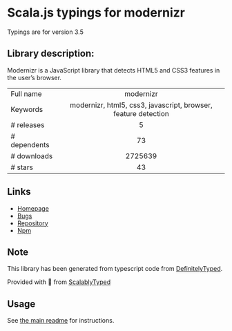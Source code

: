 
# Scala.js typings for modernizr

Typings are for version 3.5

## Library description:
Modernizr is a JavaScript library that detects HTML5 and CSS3 features in the user’s browser.

|                    |                 |
| ------------------ | :-------------: |
| Full name          | modernizr |
| Keywords           | modernizr, html5, css3, javascript, browser, feature detection |
| # releases         | 5 |
| # dependents       | 73 |
| # downloads        | 2725639 |
| # stars            | 43 |

## Links
- [Homepage](https://github.com/Modernizr/Modernizr#readme)
- [Bugs](https://github.com/Modernizr/Modernizr/issues)
- [Repository](https://github.com/Modernizr/Modernizr)
- [Npm](https://www.npmjs.com/package/modernizr)
    


## Note
This library has been generated from typescript code from [DefinitelyTyped](https://definitelytyped.org).

Provided with :purple_heart: from [ScalablyTyped](https://github.com/oyvindberg/ScalablyTyped)

## Usage
See [the main readme](../../readme.md) for instructions.


